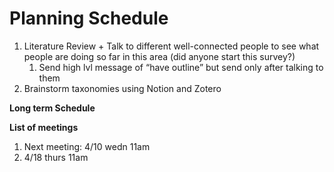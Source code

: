 # Planning Schedule

1. Literature Review + Talk to different well-connected people to see what people are doing so far in this area (did anyone start this survey?)
    1. Send high lvl message of “have outline” but send only after talking to them
2. Brainstorm taxonomies using Notion and Zotero

**Long term Schedule**

**List of meetings**

1. Next meeting: 4/10 wedn 11am
2. 4/18 thurs 11am
